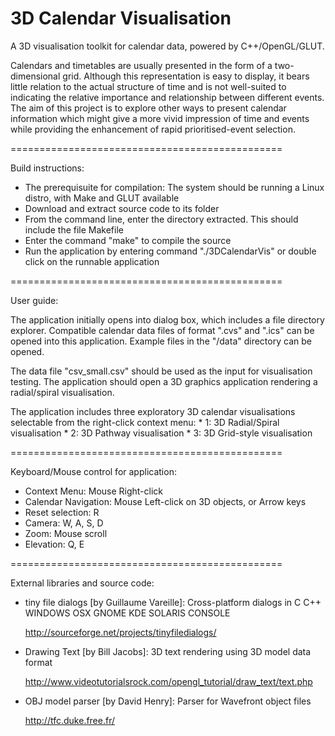 # 3D Calendar Visualisation

A 3D visualisation toolkit for calendar data, powered by C++/OpenGL/GLUT. <p>Calendars and timetables are usually presented in the form of a two-dimensional grid. Although this representation is easy to display, it bears little relation to the actual structure of time and is not well-suited to indicating the relative importance and relationship between different events. The aim of this project is to explore other ways to present calendar information which might give a more vivid impression of time and events while providing the enhancement of rapid prioritised-event selection.

===============================================

Build instructions:
* The prerequisuite for compilation: The system should be running a Linux distro, with Make and GLUT available
* Download and extract source code to its folder
* From the command line, enter the directory extracted. This should include the file Makefile
* Enter the command "make" to compile the source
* Run the application by entering command "./3DCalendarVis" or double click on the runnable application

===============================================

User guide:
<p>The application initially opens into dialog box, which includes a file directory explorer. Compatible calendar data files of format ".cvs" and ".ics" can be opened into this application. Example files in the "/data" directory can be opened.
<p>The data file "csv_small.csv" should be used as the input for visualisation testing. The application should open a 3D graphics application rendering a radial/spiral visualisation.

<p>The application includes three exploratory 3D calendar visualisations selectable from the right-click context menu:
* 1: 3D Radial/Spiral visualisation
* 2: 3D Pathway visualisation
* 3: 3D Grid-style visualisation

===============================================

Keyboard/Mouse control for application:

* Context Menu: Mouse Right-click
* Calendar Navigation: Mouse Left-click on 3D objects, or Arrow keys
* Reset selection: R
* Camera: W, A, S, D
* Zoom: Mouse scroll
* Elevation: Q, E

===============================================

External libraries and source code:
* tiny file dialogs [by Guillaume Vareille]: Cross-platform dialogs in C C++ WINDOWS OSX GNOME KDE SOLARIS CONSOLE <p>http://sourceforge.net/projects/tinyfiledialogs/
* Drawing Text [by Bill Jacobs]: 3D text rendering using 3D model data format <p>http://www.videotutorialsrock.com/opengl_tutorial/draw_text/text.php
* OBJ model parser [by David Henry]: Parser for Wavefront object files <p>http://tfc.duke.free.fr/
